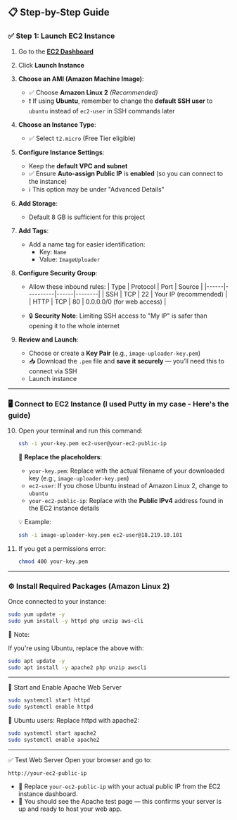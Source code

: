 ## 📋 Step-by-Step Guide

### ✅ Step 1: Launch EC2 Instance

1. Go to the [**EC2 Dashboard**](https://console.aws.amazon.com/ec2/)

2. Click **Launch Instance**

3. **Choose an AMI (Amazon Machine Image)**:
   - ✅ Choose **Amazon Linux 2** *(Recommended)*
   - ❗ If using **Ubuntu**, remember to change the **default SSH user** to `ubuntu` instead of `ec2-user` in SSH commands later

4. **Choose an Instance Type**:
   - ✅ Select `t2.micro` (Free Tier eligible)

5. **Configure Instance Settings**:
   - Keep the **default VPC and subnet**
   - ✅ Ensure **Auto-assign Public IP** is **enabled** (so you can connect to the instance)
   - ℹ️ This option may be under "Advanced Details"

6. **Add Storage**:
   - Default 8 GB is sufficient for this project

7. **Add Tags**:
   - Add a name tag for easier identification:
     - Key: `Name`
     - Value: `ImageUploader`

8. **Configure Security Group**:
   - Allow these inbound rules:
     | Type | Protocol | Port | Source |
     |------|----------|------|--------|
     | SSH  | TCP      | 22   | Your IP (recommended) |
     | HTTP | TCP      | 80   | 0.0.0.0/0 (for web access) |

   - 🔒 **Security Note**: Limiting SSH access to "My IP" is safer than opening it to the whole internet

9. **Review and Launch**:
   - Choose or create a **Key Pair** (e.g., `image-uploader-key.pem`)
   - 📥 Download the `.pem` file and **save it securely** — you’ll need this to connect via SSH
   - Launch instance

---

### 🖥️ Connect to EC2 Instance (I used Putty in my case - Here's the guide)

10. Open your terminal and run this command:

    ```bash
    ssh -i your-key.pem ec2-user@your-ec2-public-ip
    ```

    🔧 **Replace the placeholders**:
    - `your-key.pem`: Replace with the actual filename of your downloaded key (e.g., `image-uploader-key.pem`)
    - `ec2-user`: If you chose Ubuntu instead of Amazon Linux 2, change to `ubuntu`
    - `your-ec2-public-ip`: Replace with the **Public IPv4** address found in the EC2 instance details

    💡 Example:
    ```bash
    ssh -i image-uploader-key.pem ec2-user@18.219.10.101
    ```

11. If you get a permissions error:
    ```bash
    chmod 400 your-key.pem
    ```

---

### ⚙️ Install Required Packages (Amazon Linux 2)

Once connected to your instance:

```bash
sudo yum update -y
sudo yum install -y httpd php unzip aws-cli
```

📌 Note:

If you're using Ubuntu, replace the above with:

```bash
sudo apt update -y
sudo apt install -y apache2 php unzip awscli
```

---

🚀 Start and Enable Apache Web Server
```bash
sudo systemctl start httpd
sudo systemctl enable httpd
```

📌 Ubuntu users:
Replace httpd with apache2:
```bash
sudo systemctl start apache2
sudo systemctl enable apache2
```

---

✅ Test Web Server
Open your browser and go to:
```arduino
http://your-ec2-public-ip
```

- 🔧 Replace `your-ec2-public-ip` with your actual public IP from the EC2 instance dashboard.
- 🧪 You should see the Apache test page — this confirms your server is up and ready to host your web app.


